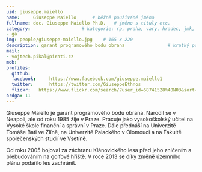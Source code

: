 ```yaml
---
uid: giuseppe.maiello
name:     Giuseppe Maiello  	# běžně používáné jméno
fullname: doc. Giuseppe Maiello Ph.D. 	# jméno s tituly etc.
category:                 	# kategorie: rp, praha, vary, hradec, jmk, senat
- ga
img: people/giuseppe-maiello.jpg    # 165 x 220
description: garant programového bodu obrana             	# kratký popis, max 160 znaků
mail:
- vojtech.pikal@pirati.cz
mob:			  
profiles:
  github:     
  facebook: 	https://www.facebook.com/giuseppe.maiello1
  twitter: 		https://twitter.com/GiuseppeEthnos
  flickr:	https://www.flickr.com/search/?user_id=68741528%40N03&sort=date-taken-desc&text=giuseppe%20maiello&view_all=1
ordga: 11
---
```


Giuseppe Maiello je garant programového bodu obrana. Narodil se v Neapoli, ale od roku 1985 žije v Praze. Pracuje jako vysokoškolský učitel na Vysoké škole finanční a správní v Praze. Dále přednáší na Univerzitě Tomáše Bati ve Zlíně, na Univerzitě Palackého v Olomouci a na Fakultě společenských studií ve Vsetíně. 

Od roku 2005 bojoval za záchranu Klánovického lesa před jeho zničením a přebudováním na golfové hřiště. V roce 2013 se díky změně územního plánu podařilo les zachránit.
